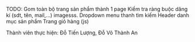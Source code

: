 TODO: 
Gom toàn bộ trang sản phẩm thành 1 page
Kiểm tra ràng buộc dăng kí (sdt, tên, mail,...)
imagesss.
Dropdown menu thanh tìm kiếm
Header danh mục sản phẩm
Trang giỏ hàng (js)

Thành viên thực hiện: Đỗ Tiến Lượng, Đỗ Võ Thành An